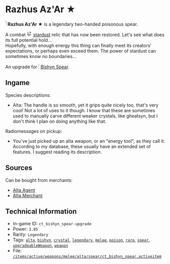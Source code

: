 # Razhus Az'Ar ★

<img src="https://raw.githubusercontent.com/Ceterai/Enternia/main/items/active/weapons/melee/alta/spear/ct_bishyn_spear_2.png" alt="Razhus Az'Ar ★ icon" loading="lazy" height="16px" width="auto" /> **Razhus Az'Ar ★** is a legendary two-handed poisonous spear.

A combat <img src="https://raw.githubusercontent.com/Ceterai/Enternia/main/items/generic/crafting/ct_stardust.png" alt="Stardust icon" loading="lazy" height="16px" width="auto" /> [stardust](https://ceterai.github.io/MyEnternia/Wiki/Stardust) relic that has now been restored. Let's see what does its full potential hold...  
Hopefully, with enough energy this thing can finally meet its creators' expectations, or perhaps even exceed them. The power of stardust can sometimes know no boundaries...

An upgrade for <img src="https://raw.githubusercontent.com/Ceterai/Enternia/main/items/active/weapons/melee/alta/spear/ct_bishyn_spear.png" alt="Bishyn Spear icon" loading="lazy" height="16px" width="auto" /> [Bishyn Spear](https://ceterai.github.io/MyEnternia/Wiki/BishynSpear).

## Ingame

Species descriptions:

- Alta: The handle is so smooth, yet it grips quite nicely too, that's very cool! Not a lot of uses to it though. I know that these are sometimes used to manually carve different weaker crystals, like gheatsyn, but I don't think I plan on doing anything like that.

Radiomessages on pickup:

- You've just picked up an alta weapon, or an "energy tool", as they call it. According to my database, these usually have an extended set of features. I suggest reading its description.

## Sources

Can be bought from merchants:

- [Alta Agent](https://ceterai.github.io/MyEnternia/Wiki/AltaAgent)
- [Alta Merchant](https://ceterai.github.io/MyEnternia/Wiki/AltaMerchant)

## Technical Information

- In-game ID: `ct_bishyn_spear-upgrade`
- Power: `3.85`
- Rarity: `Legendary`
- Tags: [`alta`](https://ceterai.github.io/MyEnternia/Wiki/Tags/Alta), [`bishyn`](https://ceterai.github.io/MyEnternia/Wiki/Tags/Bishyn), [`crystal`](https://ceterai.github.io/MyEnternia/Wiki/Tags/Crystal), [`legendary`](https://ceterai.github.io/MyEnternia/Wiki/Tags/Legendary), [`melee`](https://ceterai.github.io/MyEnternia/Wiki/Tags/Melee), [`poison`](https://ceterai.github.io/MyEnternia/Wiki/Tags/Poison), [`rare`](https://ceterai.github.io/MyEnternia/Wiki/Tags/Rare), [`spear`](https://ceterai.github.io/MyEnternia/Wiki/Tags/Spear), [`upgradeableWeapon`](https://ceterai.github.io/MyEnternia/Wiki/Tags/UpgradeableWeapon), [`weapon`](https://ceterai.github.io/MyEnternia/Wiki/Tags/Weapon)
- File: [`/items/active/weapons/melee/alta/spear/ct_bishyn_spear.activeitem`](https://github.com/Ceterai/Enternia/blob/main/items/active/weapons/melee/alta/spear/ct_bishyn_spear.activeitem)
